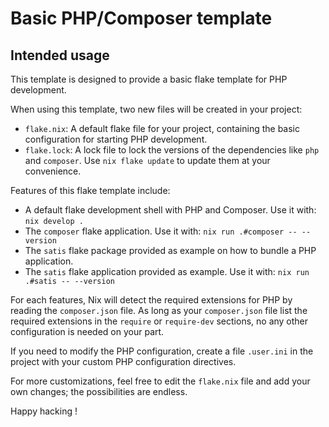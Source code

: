 # Basic PHP/Composer template

## Intended usage

This template is designed to provide a basic flake template for
PHP development.

When using this template, two new files will be created in your
project:

- `flake.nix`: A default flake file for your project, containing
  the basic configuration for starting PHP development.
- `flake.lock`: A lock file to lock the versions of the
  dependencies like `php` and `composer`. Use `nix flake update`
  to update them at your convenience.

Features of this flake template include:

- A default flake development shell with PHP and Composer.
  Use it with: `nix develop .`
- The `composer` flake application.
  Use it with: `nix run .#composer -- --version`
- The `satis` flake package provided as example on how to bundle a PHP
  application.
- The `satis` flake application provided as example.
  Use it with: `nix run .#satis -- --version`

For each features, Nix will detect the required extensions for PHP
by reading the `composer.json` file. As long as your
`composer.json` file list the required extensions in the
`require` or `require-dev` sections, no any other configuration is
needed on your part.

If you need to modify the PHP configuration, create a file
`.user.ini` in the project with your custom PHP configuration
directives.

For more customizations, feel free to edit the `flake.nix` file
and add your own changes; the possibilities are endless.

Happy hacking !
